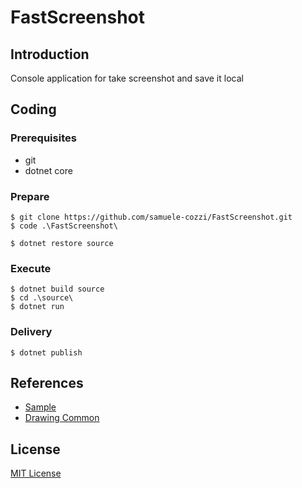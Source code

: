 # FastScreenshot

## Introduction
Console application for take screenshot and save it local

## Coding

### Prerequisites
- git
- dotnet core

### Prepare
```shell
$ git clone https://github.com/samuele-cozzi/FastScreenshot.git
$ code .\FastScreenshot\
```

```shell
$ dotnet restore source
```

### Execute

```shell
$ dotnet build source
$ cd .\source\
$ dotnet run
```

### Delivery
```shell
$ dotnet publish
```

## References

- [Sample](https://code.msdn.microsoft.com/windowsdesktop/Saving-a-screenshot-using-C-6883abb3)
- [Drawing Common](https://developers.de/2018/01/22/how-to-use-system-drawing-in-net-core/)

## License
[MIT License](LICENSE)